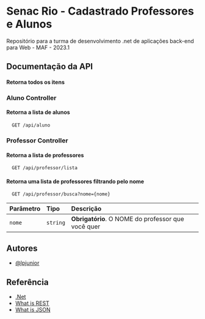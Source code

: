 
# Senac Rio - Cadastrado Professores e Alunos

Repositório para a turma de desenvolvimento .net de aplicações back-end para Web - MAF - 2023.1


## Documentação da API

#### Retorna todos os itens

### Aluno Controller
#### Retorna a lista de alunos

```http
  GET /api/aluno
```

### Professor Controller
#### Retorna a lista de professores

```http
  GET /api/professor/lista
```
#### Retorna uma lista de professores filtrando pelo nome

```http
  GET /api/professor/busca?nome={nome}
```

| Parâmetro   | Tipo       | Descrição                                   |
| :---------- | :--------- | :------------------------------------------ |
| `nome`      | `string` | **Obrigatório**. O NOME do professor que você quer |


## Autores

- [@lpjunior](https://www.github.com/lpjunior)


## Referência

 - [.Net](https://learn.microsoft.com/pt-br/dotnet/)
 - [What is REST](https://restfulapi.net)
 - [What is JSON](https://restfulapi.net/introduction-to-json/)

